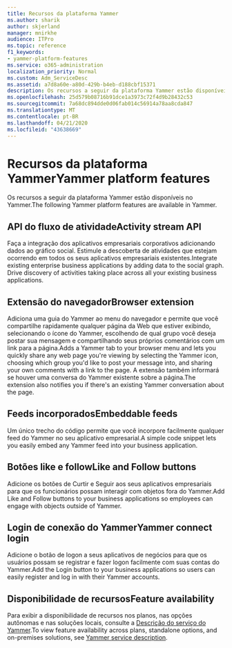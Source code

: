```yaml
---
title: Recursos da plataforma Yammer
ms.author: sharik
author: skjerland
manager: mnirkhe
audience: ITPro
ms.topic: reference
f1_keywords:
- yammer-platform-features
ms.service: o365-administration
localization_priority: Normal
ms.custom: Adm_ServiceDesc
ms.assetid: a7d8a60e-a80d-429b-b4eb-d188cbf15371
description: Os recursos a seguir da plataforma Yammer estão disponíveis no Yammer.
ms.openlocfilehash: 25d579b08716b91dce1a3973c72f4d9b28432c53
ms.sourcegitcommit: 7a68dc894dde0d06fab014c56914a78aa8cda847
ms.translationtype: MT
ms.contentlocale: pt-BR
ms.lasthandoff: 04/21/2020
ms.locfileid: "43638669"
---
```

# <a name="yammer-platform-features"></a><span data-ttu-id="dae06-103">Recursos da plataforma Yammer</span><span class="sxs-lookup"><span data-stu-id="dae06-103">Yammer platform features</span></span>

<span data-ttu-id="dae06-104">Os recursos a seguir da plataforma Yammer estão disponíveis no Yammer.</span><span class="sxs-lookup"><span data-stu-id="dae06-104">The following Yammer platform features are available in Yammer.</span></span>
 
## <a name="activity-stream-api"></a><span data-ttu-id="dae06-105">API do fluxo de atividade</span><span class="sxs-lookup"><span data-stu-id="dae06-105">Activity stream API</span></span>

<span data-ttu-id="dae06-p101">Faça a integração dos aplicativos empresariais corporativos adicionando dados ao gráfico social. Estimule a descoberta de atividades que estejam ocorrendo em todos os seus aplicativos empresariais existentes.</span><span class="sxs-lookup"><span data-stu-id="dae06-p101">Integrate existing enterprise business applications by adding data to the social graph. Drive discovery of activities taking place across all your existing business applications.</span></span>
  
## <a name="browser-extension"></a><span data-ttu-id="dae06-108">Extensão do navegador</span><span class="sxs-lookup"><span data-stu-id="dae06-108">Browser extension</span></span>

<span data-ttu-id="dae06-109">Adiciona uma guia do Yammer ao menu do navegador e permite que você compartilhe rapidamente qualquer página da Web que estiver exibindo, selecionando o ícone do Yammer, escolhendo de qual grupo você deseja postar sua mensagem e compartilhando seus próprios comentários com um link para a página.</span><span class="sxs-lookup"><span data-stu-id="dae06-109">Adds a Yammer tab to your browser menu and lets you quickly share any web page you're viewing by selecting the Yammer icon, choosing which group you'd like to post your message into, and sharing your own comments with a link to the page.</span></span> <span data-ttu-id="dae06-110">A extensão também informará se houver uma conversa do Yammer existente sobre a página.</span><span class="sxs-lookup"><span data-stu-id="dae06-110">The extension also notifies you if there's an existing Yammer conversation about the page.</span></span> 

## <a name="embeddable-feeds"></a><span data-ttu-id="dae06-111">Feeds incorporados</span><span class="sxs-lookup"><span data-stu-id="dae06-111">Embeddable feeds</span></span>

<span data-ttu-id="dae06-112">Um único trecho do código permite que você incorpore facilmente qualquer feed do Yammer no seu aplicativo empresarial.</span><span class="sxs-lookup"><span data-stu-id="dae06-112">A simple code snippet lets you easily embed any Yammer feed into your business application.</span></span>
  
## <a name="like-and-follow-buttons"></a><span data-ttu-id="dae06-113">Botões like e follow</span><span class="sxs-lookup"><span data-stu-id="dae06-113">Like and Follow buttons</span></span>

<span data-ttu-id="dae06-114">Adicione os botões de Curtir e Seguir aos seus aplicativos empresariais para que os funcionários possam interagir com objetos fora do Yammer.</span><span class="sxs-lookup"><span data-stu-id="dae06-114">Add Like and Follow buttons to your business applications so employees can engage with objects outside of Yammer.</span></span>
  
## <a name="yammer-connect-login"></a><span data-ttu-id="dae06-115">Login de conexão do Yammer</span><span class="sxs-lookup"><span data-stu-id="dae06-115">Yammer connect login</span></span>

<span data-ttu-id="dae06-116">Adicione o botão de logon a seus aplicativos de negócios para que os usuários possam se registrar e fazer logon facilmente com suas contas do Yammer.</span><span class="sxs-lookup"><span data-stu-id="dae06-116">Add the Login button to your business applications so users can easily register and log in with their Yammer accounts.</span></span>

## <a name="feature-availability"></a><span data-ttu-id="dae06-117">Disponibilidade de recursos</span><span class="sxs-lookup"><span data-stu-id="dae06-117">Feature availability</span></span>

<span data-ttu-id="dae06-118">Para exibir a disponibilidade de recursos nos planos, nas opções autônomas e nas soluções locais, consulte a [Descrição do serviço do Yammer](yammer-service-description.md).</span><span class="sxs-lookup"><span data-stu-id="dae06-118">To view feature availability across plans, standalone options, and on-premises solutions, see [Yammer service description](yammer-service-description.md).</span></span>
  


